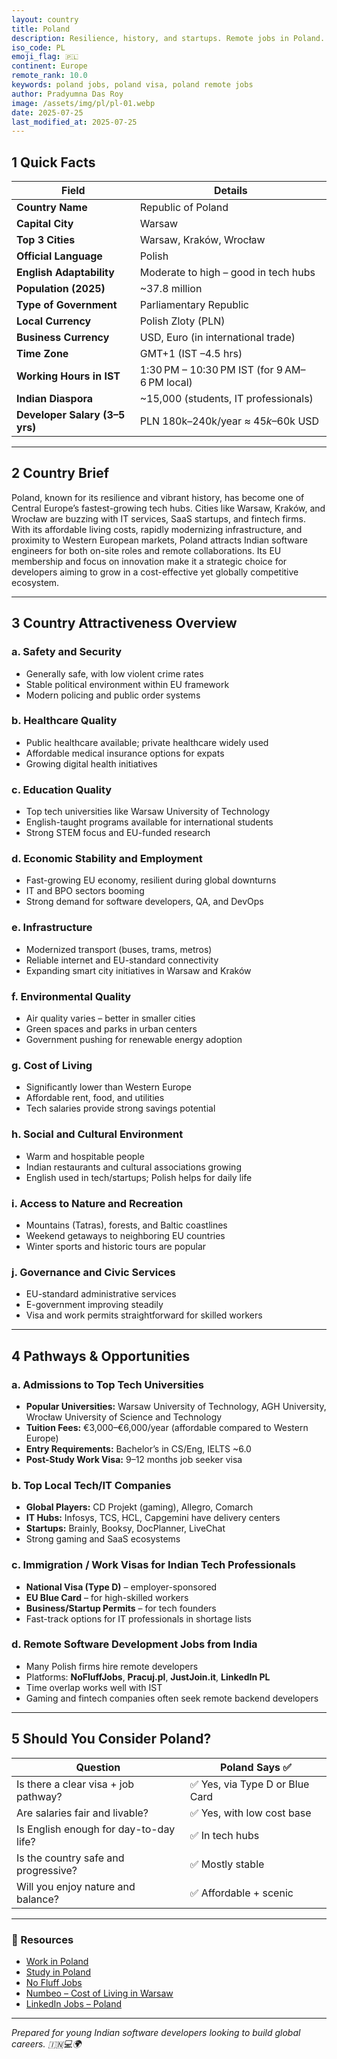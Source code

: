 ```yaml
---
layout: country
title: Poland
description: Resilience, history, and startups. Remote jobs in Poland. Trilp AI curated info. Indians in Poland.
iso_code: PL
emoji_flag: 🇵🇱
continent: Europe
remote_rank: 10.0
keywords: poland jobs, poland visa, poland remote jobs
author: Pradyumna Das Roy
image: /assets/img/pl/pl-01.webp
date: 2025-07-25
last_modified_at: 2025-07-25
---
```


## 1 Quick Facts

| Field                          | Details                                      |
| ------------------------------ | -------------------------------------------- |
| **Country Name**               | Republic of Poland                           |
| **Capital City**               | Warsaw                                       |
| **Top 3 Cities**               | Warsaw, Kraków, Wrocław                      |
| **Official Language**          | Polish                                       |
| **English Adaptability**       | Moderate to high – good in tech hubs         |
| **Population (2025)**          | ~37.8 million                                |
| **Type of Government**         | Parliamentary Republic                       |
| **Local Currency**             | Polish Zloty (PLN)                           |
| **Business Currency**          | USD, Euro (in international trade)           |
| **Time Zone**                  | GMT+1 (IST –4.5 hrs)                         |
| **Working Hours in IST**       | 1:30 PM – 10:30 PM IST (for 9 AM–6 PM local) |
| **Indian Diaspora**            | ~15,000 (students, IT professionals)         |
| **Developer Salary (3–5 yrs)** | PLN 180k–240k/year ≈ $45k–$60k USD           |

---

## 2 Country Brief

Poland, known for its resilience and vibrant history, has become one of Central Europe’s fastest-growing tech hubs. Cities like Warsaw, Kraków, and Wrocław are buzzing with IT services, SaaS startups, and fintech firms. With its affordable living costs, rapidly modernizing infrastructure, and proximity to Western European markets, Poland attracts Indian software engineers for both on-site roles and remote collaborations. Its EU membership and focus on innovation make it a strategic choice for developers aiming to grow in a cost-effective yet globally competitive ecosystem.

---

## 3 Country Attractiveness Overview

### a. Safety and Security

- Generally safe, with low violent crime rates
- Stable political environment within EU framework
- Modern policing and public order systems

### b. Healthcare Quality

- Public healthcare available; private healthcare widely used
- Affordable medical insurance options for expats
- Growing digital health initiatives

### c. Education Quality

- Top tech universities like Warsaw University of Technology
- English-taught programs available for international students
- Strong STEM focus and EU-funded research

### d. Economic Stability and Employment

- Fast-growing EU economy, resilient during global downturns
- IT and BPO sectors booming
- Strong demand for software developers, QA, and DevOps

### e. Infrastructure

- Modernized transport (buses, trams, metros)
- Reliable internet and EU-standard connectivity
- Expanding smart city initiatives in Warsaw and Kraków

### f. Environmental Quality

- Air quality varies – better in smaller cities
- Green spaces and parks in urban centers
- Government pushing for renewable energy adoption

### g. Cost of Living

- Significantly lower than Western Europe
- Affordable rent, food, and utilities
- Tech salaries provide strong savings potential

### h. Social and Cultural Environment

- Warm and hospitable people
- Indian restaurants and cultural associations growing
- English used in tech/startups; Polish helps for daily life

### i. Access to Nature and Recreation

- Mountains (Tatras), forests, and Baltic coastlines
- Weekend getaways to neighboring EU countries
- Winter sports and historic tours are popular

### j. Governance and Civic Services

- EU-standard administrative services
- E-government improving steadily
- Visa and work permits straightforward for skilled workers

---

## 4 Pathways & Opportunities

### a. Admissions to Top Tech Universities

- **Popular Universities:** Warsaw University of Technology, AGH University, Wrocław University of Science and Technology
- **Tuition Fees:** €3,000–€6,000/year (affordable compared to Western Europe)
- **Entry Requirements:** Bachelor’s in CS/Eng, IELTS ~6.0
- **Post-Study Work Visa:** 9–12 months job seeker visa

### b. Top Local Tech/IT Companies

- **Global Players:** CD Projekt (gaming), Allegro, Comarch
- **IT Hubs:** Infosys, TCS, HCL, Capgemini have delivery centers
- **Startups:** Brainly, Booksy, DocPlanner, LiveChat
- Strong gaming and SaaS ecosystems

### c. Immigration / Work Visas for Indian Tech Professionals

- **National Visa (Type D)** – employer-sponsored
- **EU Blue Card** – for high-skilled workers
- **Business/Startup Permits** – for tech founders
- Fast-track options for IT professionals in shortage lists

### d. Remote Software Development Jobs from India

- Many Polish firms hire remote developers
- Platforms: **NoFluffJobs**, **Pracuj.pl**, **JustJoin.it**, **LinkedIn PL**
- Time overlap works well with IST
- Gaming and fintech companies often seek remote backend developers

---

## 5 Should You Consider Poland?

| Question                               | Poland Says ✅                  |
| -------------------------------------- | ------------------------------- |
| Is there a clear visa + job pathway?   | ✅ Yes, via Type D or Blue Card |
| Are salaries fair and livable?         | ✅ Yes, with low cost base      |
| Is English enough for day-to-day life? | ✅ In tech hubs                 |
| Is the country safe and progressive?   | ✅ Mostly stable                |
| Will you enjoy nature and balance?     | ✅ Affordable + scenic          |

---

### 🔗 Resources

- [Work in Poland](https://www.gov.pl/web/diplomacy/work-in-poland)
- [Study in Poland](https://study.gov.pl/)
- [No Fluff Jobs](https://nofluffjobs.com/)
- [Numbeo – Cost of Living in Warsaw](https://www.numbeo.com/cost-of-living/in/Warsaw)
- [LinkedIn Jobs – Poland](https://www.linkedin.com/jobs/search/?location=Poland)

---

_Prepared for young Indian software developers looking to build global careers. 🇮🇳💻🌍_
